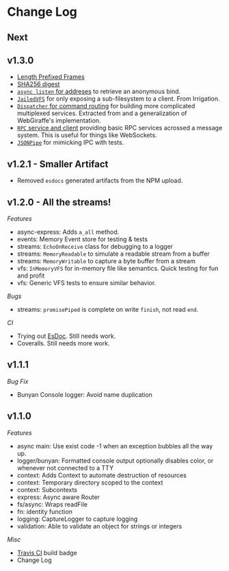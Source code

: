 # Change Log
## Next

## v1.3.0
* [Length Prefixed Frames](streams/network-length-frame.js)
* [SHA256 digest](crypto.js)
* [`async listen` for addreses](sockets.js) to retrieve an anonymous bind.
* [`JailedVFS`](vfs.js) for only exposing a sub-filesystem to a client.  From Irrigation.
* [`Dispatcher` for command routing](command-dispatcher.js) for building more complicated multiplexed services.  Extracted
from and a generalization of WebGiraffe's implementation.
* [`RPC` service and client](rpc.js) providing basic RPC services acrossed a message system.  This is useful for things
like WebSockets.
* [`JSONPipe`](json-pipe.js) for mimicking IPC with tests.

## v1.2.1 - Smaller Artifact
* Removed `esdocs` generated artifacts from the NPM upload.

## v1.2.0 - All the streams!
*Features*
* async-express: Adds `a_all` method.
* events: Memory Event store for testing & tests
* streams: `EchoOnReceive` class for debugging to a logger
* streams: `MemoryReadable` to simulate a readable stream from a buffer
* streams: `MemoryWritable` to capture a byte buffer from a stream
* vfs: `InMemoryVFS` for in-memory file like semantics.  Quick testing for fun and profit
* vfs: Generic VFS tests to ensure similar behavior.

*Bugs*
* streams: `promisePiped` is complete on write `finish`, not read `end`.

*CI*
* Trying out [EsDoc](https://doc.esdoc.org/github.com/meschbach/js-junk-bucket/).  Still needs work.
* Coveralls.  Still needs more work.

## v1.1.1
*Bug Fix*
* Bunyan Console logger: Avoid name duplication

## v1.1.0
*Features*
* async main: Use exist code -1 when an exception bubbles all the way up.
* logger/bunyan: Formatted console output optionally disables color, or whenever not connected to a TTY
* context: Adds Context to automate destruction of resources
* context: Temporary directory scoped to the context
* context: Subcontexts
* express: Async aware Router
* fs/async: Wraps readFile
* fn: identity function
* logging: CaptureLogger to capture logging
* validation: Able to validate an object for strings or integers

*Misc*
* [Travis CI](https://travis-ci.org/meschbach/js-junk-bucket) build badge
* Change Log

